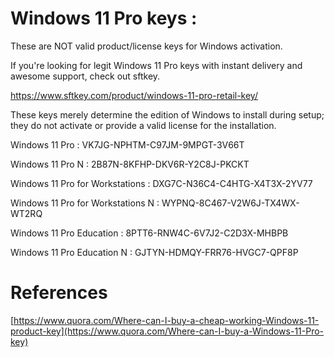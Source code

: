 # Windows 11 Pro keys :

These are NOT valid product/license keys for Windows activation. 

If you're looking for legit Windows 11 Pro keys with instant delivery and awesome support, check out sftkey.

https://www.sftkey.com/product/windows-11-pro-retail-key/

These keys merely determine the edition of Windows to install during setup; they do not activate or provide a valid license for the installation.

Windows 11 Pro	: VK7JG-NPHTM-C97JM-9MPGT-3V66T

Windows 11 Pro N	: 2B87N-8KFHP-DKV6R-Y2C8J-PKCKT

Windows 11 Pro for Workstations	: DXG7C-N36C4-C4HTG-X4T3X-2YV77

Windows 11 Pro for Workstations N	: WYPNQ-8C467-V2W6J-TX4WX-WT2RQ

Windows 11 Pro Education	: 8PTT6-RNW4C-6V7J2-C2D3X-MHBPB

Windows 11 Pro Education N	: GJTYN-HDMQY-FRR76-HVGC7-QPF8P

References
==========

[https://www.quora.com/Where-can-I-buy-a-cheap-working-Windows-11-product-key](https://www.quora.com/Where-can-I-buy-a-Windows-11-Pro-key)
